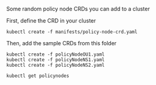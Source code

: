 Some random policy node CRDs you can add to a cluster

First, define the CRD in your cluster
```
kubectl create -f manifests/policy-node-crd.yaml
```

Then, add the sample CRDs from this folder
```
kubectl create -f policyNodeOU1.yaml
kubectl create -f policyNodeNS1.yaml
kubectl create -f policyNodeNS2.yaml

kubectl get policynodes
```
